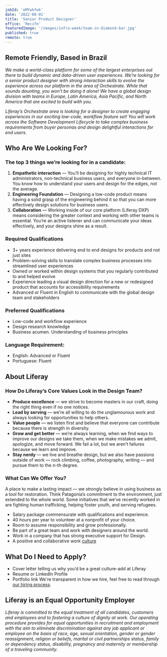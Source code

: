 ```yaml
---
jobId: 'oMYwkfwk'
date: '2022-08-01'
title: 'Senior Product Designer'
office: 'Recife'
featuredImage: '/images/infra-week/team-in-diamond-bar.jpg'
published: true
remote: true
---
```


## Remote Friendly, Based in Brazil

_We make a world-class platform for some of the largest enterprises out there to build dynamic and data-driven user experiences. We’re looking for a senior product designer with strong interaction skills to evolve the experience across our platform in the area of Orchestrate. While that sounds daunting, you won’t be doing it alone! We have a global design division with teams in Europe, Latin America, Asia Pacific, and North America that are excited to build with you._

_Liferay’s Orchestrate area is looking for a designer to create engaging experiences in our exciting low-code, workflow feature set! You will work across the Software Development Lifecycle to take complex business requirements from buyer personas and design delightful interactions for end users._

## Who Are We Looking For?

### The top 3 things we’re looking for in a candidate:

1. **Empathetic interaction** — You’ll be designing for highly technical IT administrators, non-technical business users, and everyone in-between. You know how to understand your users and design for the edges, not the average.
2. **Engineering Foundation** — Designing a low-code product means having a solid grasp of the engineering behind it so that you can more effectively design solutions for business users.
3. **Collaboration** — Working inside of our core platform (Liferay DXP) means considering the greater context and working with other teams is essential.  You’re an active listener and can communicate your ideas effectively, and your designs shine as a result.

### Required Qualifications

- 3+ years experience delivering end to end designs for products and not just sites
- Problem-solving skills to translate complex business processes into streamlined user experiences
- Owned or worked within design systems that you regularly contributed to and helped evolve
- Experience leading a visual design direction for a new or redesigned product that accounts for accessibility requirements
- Advanced or Fluent in English to communicate with the global design team and stakeholders

### Preferred Qualifications

- Low-code and workflow experience
- Design research knowledge
- Business acumen. Understanding of business principles

### Language Requirement:

-   English: Advanced or Fluent
-   Portuguese: Fluent

## About Liferay

### How Do Liferay’s Core Values Look in the Design Team?

-   **Produce excellence** — we strive to become masters in our craft, doing the right thing even if no one notices.
-   **Lead by serving** — we’re all willing to do the unglamourous work and always looking for opportunities to help others.
-   **Value people** — we listen first and believe that everyone can contribute because there is strength in diversity.
-   **Grow and get better** — we’re always learning, when we find ways to improve our designs we take them, when we make mistakes we admit, apologize, and move forward. We fail a lot, but we aren’t failures because we learn and improve.
-   **Stay nerdy** — we live and breathe design, but we also have passions outside of work — rock climbing, coffee, photography, writing — and pursue them to the n-th degree.

### What Can We Offer You?

A place to make a lasting impact — we strongly believe in using business as a tool for restoration. Think Patagonia’s commitment to the environment, just extended to the whole world. Some initiatives that we’ve recently worked in are fighting human trafficking, helping foster youth, and serving refugees.
-   Salary package commensurate with qualifications and experience.
-   40 hours per year to volunteer at a nonprofit of your choice.
-   Room to assume responsibility and grow professionally.
-   Be part of a great team and work with designers around the world.
-   Work in a company that has strong executive support for Design.
-   A positive and collaborative work [culture](https://www.youtube.com/watch?v=2EPZxIC5ogU)

## What Do I Need to Apply?

-   Cover letter telling us why you’d be a great culture-add at Liferay
-   Resume or LinkedIn Profile
-   Portfolio link
We're transparent in how we hire, feel free to read through [our hiring process](https://liferay.design/articles/2021/how-we-hire/).


## Liferay is an Equal Opportunity Employer

_Liferay is committed to the equal treatment of all candidates, customers and employees and to fostering a culture of dignity at work. Our operating procedure provides for equal opportunities in recruitment and employment with the aim to eliminate discrimination against any job applicant or employee on the basis of race, age, sexual orientation, gender or gender reassignment, religion or beliefs, marital or civil partnerships status, family or dependency status, disability, pregnancy and maternity or membership of a traveling community._
